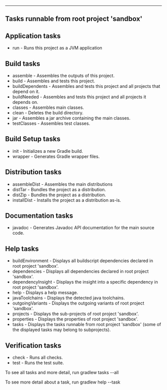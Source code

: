 ------------------------------------------------------------
Tasks runnable from root project 'sandbox'
------------------------------------------------------------

Application tasks
-----------------
* run - Runs this project as a JVM application

Build tasks
-----------
* assemble - Assembles the outputs of this project.
* build - Assembles and tests this project.
* buildDependents - Assembles and tests this project and all projects that depend on it.
* buildNeeded - Assembles and tests this project and all projects it depends on.
* classes - Assembles main classes.
* clean - Deletes the build directory.
* jar - Assembles a jar archive containing the main classes.
* testClasses - Assembles test classes.

Build Setup tasks
-----------------
* init - Initializes a new Gradle build.
* wrapper - Generates Gradle wrapper files.

Distribution tasks
------------------
* assembleDist - Assembles the main distributions
* distTar - Bundles the project as a distribution.
* distZip - Bundles the project as a distribution.
* installDist - Installs the project as a distribution as-is.

Documentation tasks
-------------------
* javadoc - Generates Javadoc API documentation for the main source code.

Help tasks
----------
* buildEnvironment - Displays all buildscript dependencies declared in root project 'sandbox'.
* dependencies - Displays all dependencies declared in root project 'sandbox'.
* dependencyInsight - Displays the insight into a specific dependency in root project 'sandbox'.
* help - Displays a help message.
* javaToolchains - Displays the detected java toolchains.
* outgoingVariants - Displays the outgoing variants of root project 'sandbox'.
* projects - Displays the sub-projects of root project 'sandbox'.
* properties - Displays the properties of root project 'sandbox'.
* tasks - Displays the tasks runnable from root project 'sandbox' (some of the displayed tasks may belong to subprojects).

Verification tasks
------------------
* check - Runs all checks.
* test - Runs the test suite.

To see all tasks and more detail, run gradlew tasks --all

To see more detail about a task, run gradlew help --task <task>
